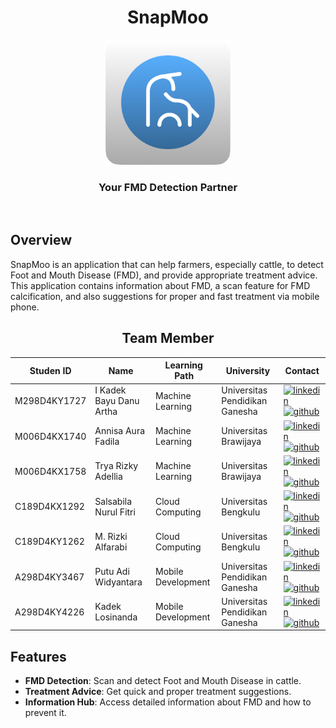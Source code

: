 
<div align="center">
  <h1>SnapMoo</h1>
  <img src="https://github.com/snapmoo/snapmoo/blob/main/assets/logo.png" alt="Logo" width="200">
  <h3>Your FMD Detection Partner</h2>
</div>
<br>
<h2>Overview</h2>
<p1>SnapMoo is an application that can help farmers, especially cattle, to detect Foot and Mouth Disease (FMD), and provide appropriate treatment advice. This application contains information about FMD, a scan feature for FMD calcification, and also suggestions for proper and fast treatment via mobile phone.</p1>
 
<div align="center">
  <h2>Team Member</h2>

| Studen ID   | Name                  | Learning Path       | University                     | Contact                                                                                                                                                   |
|-------------|-----------------------|---------------------|-------------------------------|-----------------------------------------------------------------------------------------------------------------------------------------------------------|
| M298D4KY1727| I Kadek Bayu Danu Artha | Machine Learning    | Universitas Pendidikan Ganesha | [![linkedin](https://img.shields.io/badge/-0A66C2?style=for-the-badge&logo=linkedin&logoColor=white)](https://www.linkedin.com/in/i-kadek-bayu-danu-artha/) [![github](https://img.shields.io/badge/-181717?style=for-the-badge&logo=github&logoColor=white)](https://github.com/itmebayu) |
| M006D4KX1740| Annisa Aura Fadila     | Machine Learning    | Universitas Brawijaya         | [![linkedin](https://img.shields.io/badge/-0A66C2?style=for-the-badge&logo=linkedin&logoColor=white)](https://www.linkedin.com/in/annisa-aura-fadila-64ba95220/) [![github](https://img.shields.io/badge/-181717?style=for-the-badge&logo=github&logoColor=white)](https://github.com/itmebayu) |
| M006D4KX1758| Trya Rizky Adellia     | Machine Learning    | Universitas Brawijaya         | [![linkedin](https://img.shields.io/badge/-0A66C2?style=for-the-badge&logo=linkedin&logoColor=white)](https://www.linkedin.com/in/trya-rizky-adellia-421b311a7/) [![github](https://img.shields.io/badge/-181717?style=for-the-badge&logo=github&logoColor=white)](https://github.com/itmebayu) |
| C189D4KX1292| Salsabila Nurul Fitri  | Cloud Computing     | Universitas Bengkulu          | [![linkedin](https://img.shields.io/badge/-0A66C2?style=for-the-badge&logo=linkedin&logoColor=white)](https://www.linkedin.com/in/salsabilanurfi/) [![github](https://img.shields.io/badge/-181717?style=for-the-badge&logo=github&logoColor=white)](https://github.com/itmebayu) |
| C189D4KY1262| M. Rizki Alfarabi      | Cloud Computing     | Universitas Bengkulu          | [![linkedin](https://img.shields.io/badge/-0A66C2?style=for-the-badge&logo=linkedin&logoColor=white)](https://www.linkedin.com/in/m-rizki-alfarabi-95569128b/) [![github](https://img.shields.io/badge/-181717?style=for-the-badge&logo=github&logoColor=white)](https://github.com/itmebayu) |
| A298D4KY3467| Putu Adi Widyantara    | Mobile Development  | Universitas Pendidikan Ganesha | [![linkedin](https://img.shields.io/badge/-0A66C2?style=for-the-badge&logo=linkedin&logoColor=white)](https://www.linkedin.com/in/i-kadek-bayu-danu-artha/) [![github](https://img.shields.io/badge/-181717?style=for-the-badge&logo=github&logoColor=white)](https://github.com/itmebayu) |
| A298D4KY4226| Kadek Losinanda        | Mobile Development  | Universitas Pendidikan Ganesha | [![linkedin](https://img.shields.io/badge/-0A66C2?style=for-the-badge&logo=linkedin&logoColor=white)](https://www.linkedin.com/in/losinanda/) [![github](https://img.shields.io/badge/-181717?style=for-the-badge&logo=github&logoColor=white)](https://github.com/losinanda) |
</div>


## Features
- **FMD Detection**: Scan and detect Foot and Mouth Disease in cattle.
- **Treatment Advice**: Get quick and proper treatment suggestions.
- **Information Hub**: Access detailed information about FMD and how to prevent it.


